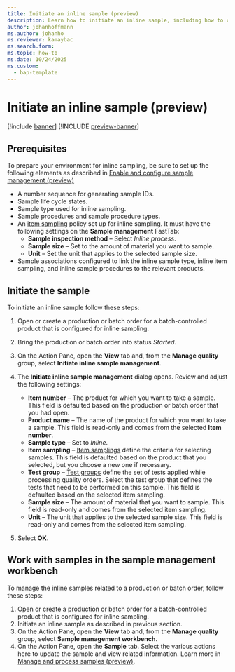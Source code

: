 ```yaml
---
title: Initiate an inline sample (preview)
description: Learn how to initiate an inline sample, including how to create a sample from a production order or batch order.
author: johanhoffmann
ms.author: johanho
ms.reviewer: kamaybac
ms.search.form: 
ms.topic: how-to
ms.date: 10/24/2025
ms.custom: 
  - bap-template
---
```


# Initiate an inline sample (preview)

[!include [banner](../../includes/banner.md)]
[!INCLUDE [preview-banner](~/../shared-content/shared/preview-includes/preview-banner.md)]
<!-- KFM: Preview until further notice -->

## Prerequisites

To prepare your environment for inline sampling, be sure to set up the following elements as described in [Enable and configure sample management (preview)](quality-sample-management-admin.md)

- A number sequence for generating sample IDs.
- Sample life cycle states.
- Sample type used for inline sampling.
- Sample procedures and sample procedure types.
- An [item sampling](quality-item-sampling.md) policy set up for inline sampling. It must have the following settings on the **Sample management** FastTab:
    - **Sample inspection method** – Select *Inline process*.
    - **Sample size** – Set to the amount of material you want to sample.
    - **Unit** – Set the unit that applies to the selected sample size.
- Sample associations configured to link the inline sample type, inline item sampling, and inline sample procedures to the relevant products.

## Initiate the sample

To initiate an inline sample follow these steps:

1. Open or create a production or batch order for a batch-controlled product that is configured for inline sampling.
1. Bring the production or batch order into status *Started*.
1. On the Action Pane, open the **View** tab and, from the **Manage quality** group, select **Initiate inline sample management**.
1. The **Initiate inline sample management** dialog opens. Review and adjust the following settings:
    - **Item number** – The product for which you want to take a sample. This field is defaulted based on the production or batch order that you had open.
    - **Product name** – The name of the product for which you want to take a sample. This field is read-only and comes from the selected **Item number**.
    - **Sample type** – Set to *Inline*.
    - **Item sampling** – [Item samplings](quality-item-sampling.md) define the criteria for selecting samples. This field is defaulted based on the product that you selected, but you choose a new one if necessary.
    - **Test group** – [Test groups](quality-test-groups.md) define the set of tests applied while processing quality orders. Select the test group that defines the tests that need to be performed on this sample. This field is defaulted based on the selected item sampling.
    - **Sample size** – The amount of material that you want to sample. This field is read-only and comes from the selected item sampling.
    - **Unit** – The unit that applies to the selected sample size. This field is read-only and comes from the selected item sampling.

1. Select **OK**.

## Work with samples in the sample management workbench

To manage the inline samples related to a production or batch order, follow these steps:

1. Open or create a production or batch order for a batch-controlled product that is configured for inline sampling.
1. Initiate an inline sample as described in previous section.
1. On the Action Pane, open the **View** tab and, from the **Manage quality** group, select **Sample management workbench**.
1. On the Action Pane, open the **Sample** tab. Select the various actions here to update the sample and view related information. Learn more in [Manage and process samples (preview)](quality-sample-management-use.md).

